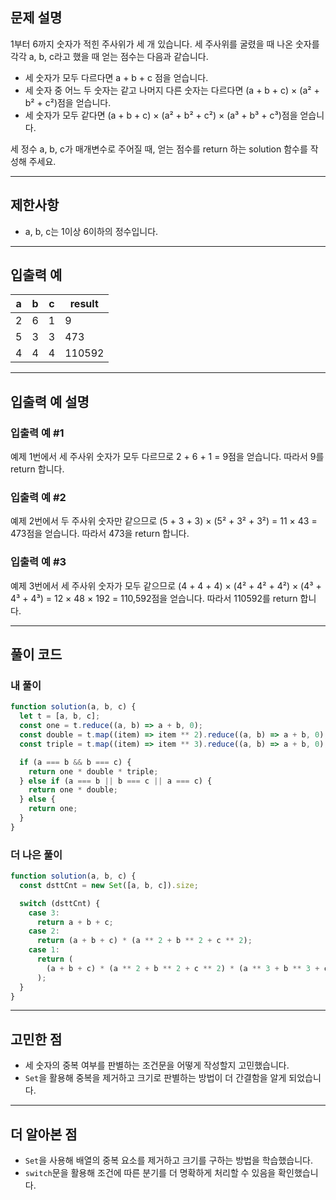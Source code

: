 ## 문제 설명

1부터 6까지 숫자가 적힌 주사위가 세 개 있습니다. 세 주사위를 굴렸을 때 나온 숫자를 각각 a, b, c라고 했을 때 얻는 점수는 다음과 같습니다.

- 세 숫자가 모두 다르다면 a + b + c 점을 얻습니다.
- 세 숫자 중 어느 두 숫자는 같고 나머지 다른 숫자는 다르다면 (a + b + c) × (a² + b² + c²)점을 얻습니다.
- 세 숫자가 모두 같다면 (a + b + c) × (a² + b² + c²) × (a³ + b³ + c³)점을 얻습니다.

세 정수 a, b, c가 매개변수로 주어질 때, 얻는 점수를 return 하는 solution 함수를 작성해 주세요.

---

## 제한사항

- a, b, c는 1이상 6이하의 정수입니다.

---

## 입출력 예

| a   | b   | c   | result |
| --- | --- | --- | ------ |
| 2   | 6   | 1   | 9      |
| 5   | 3   | 3   | 473    |
| 4   | 4   | 4   | 110592 |

---

## 입출력 예 설명

### 입출력 예 #1

예제 1번에서 세 주사위 숫자가 모두 다르므로 2 + 6 + 1 = 9점을 얻습니다. 따라서 9를 return 합니다.

### 입출력 예 #2

예제 2번에서 두 주사위 숫자만 같으므로 (5 + 3 + 3) × (5² + 3² + 3²) = 11 × 43 = 473점을 얻습니다. 따라서 473을 return 합니다.

### 입출력 예 #3

예제 3번에서 세 주사위 숫자가 모두 같으므로 (4 + 4 + 4) × (4² + 4² + 4²) × (4³ + 4³ + 4³) = 12 × 48 × 192 = 110,592점을 얻습니다. 따라서 110592를 return 합니다.

---

## 풀이 코드

### 내 풀이

```javascript
function solution(a, b, c) {
  let t = [a, b, c];
  const one = t.reduce((a, b) => a + b, 0);
  const double = t.map((item) => item ** 2).reduce((a, b) => a + b, 0);
  const triple = t.map((item) => item ** 3).reduce((a, b) => a + b, 0);

  if (a === b && b === c) {
    return one * double * triple;
  } else if (a === b || b === c || a === c) {
    return one * double;
  } else {
    return one;
  }
}
```

### 더 나은 풀이

```javascript
function solution(a, b, c) {
  const dsttCnt = new Set([a, b, c]).size;

  switch (dsttCnt) {
    case 3:
      return a + b + c;
    case 2:
      return (a + b + c) * (a ** 2 + b ** 2 + c ** 2);
    case 1:
      return (
        (a + b + c) * (a ** 2 + b ** 2 + c ** 2) * (a ** 3 + b ** 3 + c ** 3)
      );
  }
}
```

---

## 고민한 점

- 세 숫자의 중복 여부를 판별하는 조건문을 어떻게 작성할지 고민했습니다.
- `Set`을 활용해 중복을 제거하고 크기로 판별하는 방법이 더 간결함을 알게 되었습니다.

---

## 더 알아본 점

- `Set`을 사용해 배열의 중복 요소를 제거하고 크기를 구하는 방법을 학습했습니다.
- `switch`문을 활용해 조건에 따른 분기를 더 명확하게 처리할 수 있음을 확인했습니다.
